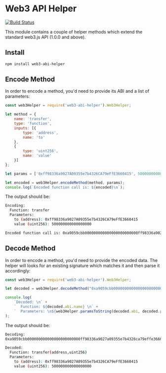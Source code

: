# Web3 API Helper

[![Build Status](https://travis-ci.org/lbeder/web3-abi-helper.svg)](https://travis-ci.org/lbeder/web3-abi-helper)

This module contains a couple of helper methods which extend the standard web3.js API (1.0.0 and above).

## Install

```bash
npm install web3-abi-helper
```

## Encode Method

In order to encode a method, you'd need to provide its ABI and a list of parameters:

```js
const web3Helper = require('web3-abi-helper').Web3Helper;

let method = {
    name: 'transfer',
    type: 'function',
    inputs: [{
        type: 'address',
        name: 'to'
    },
    {
        type: 'uint256',
        name: 'value'
    }]
};

let params = ['0xff98336a9027A09355e7b4326CA79eFfE3660415', 500000000000000000];

let encoded = web3Helper.encodeMethod(method, params);
console.log(`Encoded function call is: ${encoded}\n`);
```

The output should be:

```bash
Encoding:
  Function: transfer
  Parameters:
    to (address): 0xff98336a9027A09355e7b4326CA79eFfE3660415
    value (uint256): 500000000000000000

Encoded function call is: 0xa9059cbb000000000000000000000000ff98336a9027a09355e7b4326ca79effe366041500000000000000000000000000000000000000000000000006f05b59d3b20000
```

## Decode Method

In order to encode a method, you'd need to provide the encoded data. The helper will looks for an existing signature which matches it and then parse it accordingly:

```js
const web3Helper = require('web3-abi-helper').Web3Helper;

let decoded = web3Helper.decodeMethod("0xa9059cbb000000000000000000000000ff98336a9027a09355e7b4326ca79effe366041500000000000000000000000000000000000000000000000006f05b59d3b20000");

console.log(
    `Decoded: \n` +
    `  Function: ${decoded.abi.name} \n` +
    `  Parameters: \n${web3Helper.paramsToString(decoded.abi, decoded.params) || '    N/A'}`
);

```

The output should be:

```bash
Decoding:
0xa9059cbb000000000000000000000000ff98336a9027a09355e7b4326ca79effe366041500000000000000000000000000000000000000000000000006f05b59d3b20000

Decoded:
  Function: transfer(address,uint256)
  Parameters:
    to (address): 0xff98336a9027A09355e7b4326CA79eFfE3660415
    value (uint256): 500000000000000000
```
